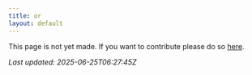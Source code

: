 ```yaml
---
title: or
layout: default
---
```


This page is not yet made. If you want to contribute please do so [here](https://github.com/CrazyH2/Bigstone/blob/wiki/components/or.md).

_Last updated: 2025-06-25T06:27:45Z_
